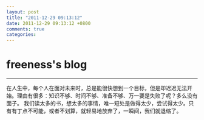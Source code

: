 ```yaml
---
layout: post
title: "2011-12-29 09:13:12"
date: 2011-12-29 09:13:12 +0800
comments: true
categories: 
---
```


# freeness's blog

----------

>
在人生中，每个人在面对未来时，总是能很快想到一个目标，但是却迟迟无法开始。理由有很多：知识不够、时间不够、准备不够、万一要是失败了呢？多么没有面子。
我们读太多的书，想太多的事情，唯一短处是做得太少，尝试得太少。只有有丁点不可能，或者不划算，就轻易地放弃了，一瞬间，我们就退缩了。